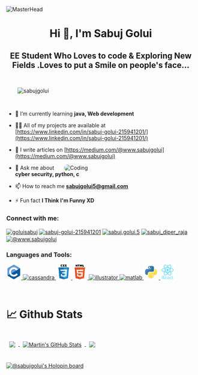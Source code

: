 ![MasterHead](https://user-images.githubusercontent.com/83773953/148397151-841fc72d-fbb4-4987-b98b-510a31d772ed.jpg)

<h1 align="center">Hi 👋, I'm Sabuj Golui</h1>
<h2 align="center">EE Student Who Loves to code & Exploring New Fields .Loves to put a Smile on people's face...</h3>

<p align="left"> <img width="200px" style="margin :30px"  src="https://komarev.com/ghpvc/?username=sabujgolui&label=Profile%20views&color=0e75b6&style=flat" alt="sabujgolui" /> </p>


- 🌱 I’m currently learning **java, Web development**

- 👨‍💻 All of my projects are available at [https://www.linkedin.com/in/sabuj-golui-215941201/](https://www.linkedin.com/in/sabuj-golui-215941201/)

- 📝 I write articles on [https://medium.com/@www.sabujgolui](https://medium.com/@www.sabujgolui)

<img align="right" alt="Coding" width="350" style="border-radius: 10px"  src="https://user-images.githubusercontent.com/83773953/148402317-adc8b38e-dbef-4d19-ba81-353d35502275.gif">

- 💬 Ask me about **cyber security, python, c**

- 📫 How to reach me **sabujgolui5@gmail.com**

- ⚡ Fun fact **I Think I'm Funny XD**

<h3 align="left">Connect with me:</h3>
<p align="left">
<a href="https://twitter.com/goluisabuj" target="blank"><img align="center" src="https://raw.githubusercontent.com/rahuldkjain/github-profile-readme-generator/master/src/images/icons/Social/twitter.svg" alt="goluisabuj" height="30" width="40" /></a>
<a href="https://linkedin.com/in/sabuj-golui-215941201" target="blank"><img align="center" src="https://raw.githubusercontent.com/rahuldkjain/github-profile-readme-generator/master/src/images/icons/Social/linked-in-alt.svg" alt="sabuj-golui-215941201" height="30" width="40" /></a>
<a href="https://fb.com/sabuj.golui.5" target="blank"><img align="center" src="https://raw.githubusercontent.com/rahuldkjain/github-profile-readme-generator/master/src/images/icons/Social/facebook.svg" alt="sabuj.golui.5" height="30" width="40" /></a>
<a href="https://instagram.com/sabuj_diper_raja" target="blank"><img align="center" src="https://raw.githubusercontent.com/rahuldkjain/github-profile-readme-generator/master/src/images/icons/Social/instagram.svg" alt="sabuj_diper_raja" height="30" width="40" /></a>
<a href="https://medium.com/@www.sabujgolui" target="blank"><img align="center" src="https://raw.githubusercontent.com/rahuldkjain/github-profile-readme-generator/master/src/images/icons/Social/medium.svg" alt="@www.sabujgolui" height="30" width="40" /></a>
</p>

<h3 align="left">Languages and Tools:</h3>
<p align="left"> <a href="https://www.cprogramming.com/" target="_blank" rel="noreferrer"> <img src="https://raw.githubusercontent.com/devicons/devicon/master/icons/c/c-original.svg" alt="c" width="40" height="40"/> </a> <a href="https://cassandra.apache.org/" target="_blank" rel="noreferrer"> <img src="https://www.vectorlogo.zone/logos/apache_cassandra/apache_cassandra-icon.svg" alt="cassandra" width="40" height="40"/> </a> <a href="https://www.w3schools.com/css/" target="_blank" rel="noreferrer"> <img src="https://raw.githubusercontent.com/devicons/devicon/master/icons/css3/css3-original-wordmark.svg" alt="css3" width="40" height="40"/> </a> <a href="https://www.w3.org/html/" target="_blank" rel="noreferrer"> <img src="https://raw.githubusercontent.com/devicons/devicon/master/icons/html5/html5-original-wordmark.svg" alt="html5" width="40" height="40"/> </a> <a href="https://www.adobe.com/in/products/illustrator.html" target="_blank" rel="noreferrer"> <img src="https://www.vectorlogo.zone/logos/adobe_illustrator/adobe_illustrator-icon.svg" alt="illustrator" width="40" height="40"/> </a> <a href="https://www.mathworks.com/" target="_blank" rel="noreferrer"> <img src="https://upload.wikimedia.org/wikipedia/commons/2/21/Matlab_Logo.png" alt="matlab" width="40" height="40"/> </a> <a href="https://www.python.org" target="_blank" rel="noreferrer"> <img src="https://raw.githubusercontent.com/devicons/devicon/master/icons/python/python-original.svg" alt="python" width="40" height="40"/> </a> <a href="https://reactjs.org/" target="_blank" rel="noreferrer"> <img src="https://raw.githubusercontent.com/devicons/devicon/master/icons/react/react-original-wordmark.svg" alt="react" width="40" height="40"/> </a> </p>
<br>

# &#x1f4c8; Github Stats

<br>

<a href="https://github.com/sabujgolui">
  <img align="center" style="margin:0.5rem" src="https://github-readme-stats.vercel.app/api/top-langs/?username=sabujgolui&hide=html,css&title_color=ffffff&text_color=c9cacc&icon_color=4AB197&bg_color=1A2B34" />
</a>

<a href="https://github.com/sabujgolui">
  <img align="center" style="margin:0.5rem" src="https://github-readme-stats.vercel.app/api?username=sabujgolui&show_icons=true&line_height=27&count_private=true&title_color=ffffff&text_color=c9cacc&icon_color=4AB097&bg_color=1A2B34" alt="Martin's GitHub Stats" />
</a>
<a>
    <img align="center" style="margin:0.5rem" src="https://github-readme-streak-stats.herokuapp.com/?user=sabujgolui&theme=dark" />
</a>

<br>
<br>

[![@sabujgolui's Holopin board](https://holopin.me/sabujgolui)](https://holopin.io/@sabujgolui)
